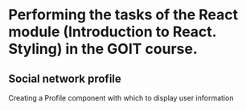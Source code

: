 # Performing the tasks of the React module (Introduction to React. Styling) in the GOIT course.

## Social network profile
Creating a Profile component with which to display user information
